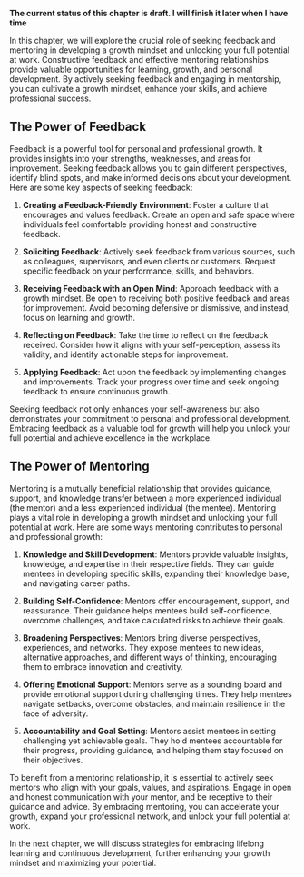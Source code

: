 **The current status of this chapter is draft. I will finish it later when I have time**

In this chapter, we will explore the crucial role of seeking feedback and mentoring in developing a growth mindset and unlocking your full potential at work. Constructive feedback and effective mentoring relationships provide valuable opportunities for learning, growth, and personal development. By actively seeking feedback and engaging in mentorship, you can cultivate a growth mindset, enhance your skills, and achieve professional success.

The Power of Feedback
---------------------

Feedback is a powerful tool for personal and professional growth. It provides insights into your strengths, weaknesses, and areas for improvement. Seeking feedback allows you to gain different perspectives, identify blind spots, and make informed decisions about your development. Here are some key aspects of seeking feedback:

1. **Creating a Feedback-Friendly Environment**: Foster a culture that encourages and values feedback. Create an open and safe space where individuals feel comfortable providing honest and constructive feedback.

2. **Soliciting Feedback**: Actively seek feedback from various sources, such as colleagues, supervisors, and even clients or customers. Request specific feedback on your performance, skills, and behaviors.

3. **Receiving Feedback with an Open Mind**: Approach feedback with a growth mindset. Be open to receiving both positive feedback and areas for improvement. Avoid becoming defensive or dismissive, and instead, focus on learning and growth.

4. **Reflecting on Feedback**: Take the time to reflect on the feedback received. Consider how it aligns with your self-perception, assess its validity, and identify actionable steps for improvement.

5. **Applying Feedback**: Act upon the feedback by implementing changes and improvements. Track your progress over time and seek ongoing feedback to ensure continuous growth.

Seeking feedback not only enhances your self-awareness but also demonstrates your commitment to personal and professional development. Embracing feedback as a valuable tool for growth will help you unlock your full potential and achieve excellence in the workplace.

The Power of Mentoring
----------------------

Mentoring is a mutually beneficial relationship that provides guidance, support, and knowledge transfer between a more experienced individual (the mentor) and a less experienced individual (the mentee). Mentoring plays a vital role in developing a growth mindset and unlocking your full potential at work. Here are some ways mentoring contributes to personal and professional growth:

1. **Knowledge and Skill Development**: Mentors provide valuable insights, knowledge, and expertise in their respective fields. They can guide mentees in developing specific skills, expanding their knowledge base, and navigating career paths.

2. **Building Self-Confidence**: Mentors offer encouragement, support, and reassurance. Their guidance helps mentees build self-confidence, overcome challenges, and take calculated risks to achieve their goals.

3. **Broadening Perspectives**: Mentors bring diverse perspectives, experiences, and networks. They expose mentees to new ideas, alternative approaches, and different ways of thinking, encouraging them to embrace innovation and creativity.

4. **Offering Emotional Support**: Mentors serve as a sounding board and provide emotional support during challenging times. They help mentees navigate setbacks, overcome obstacles, and maintain resilience in the face of adversity.

5. **Accountability and Goal Setting**: Mentors assist mentees in setting challenging yet achievable goals. They hold mentees accountable for their progress, providing guidance, and helping them stay focused on their objectives.

To benefit from a mentoring relationship, it is essential to actively seek mentors who align with your goals, values, and aspirations. Engage in open and honest communication with your mentor, and be receptive to their guidance and advice. By embracing mentoring, you can accelerate your growth, expand your professional network, and unlock your full potential at work.

In the next chapter, we will discuss strategies for embracing lifelong learning and continuous development, further enhancing your growth mindset and maximizing your potential.
